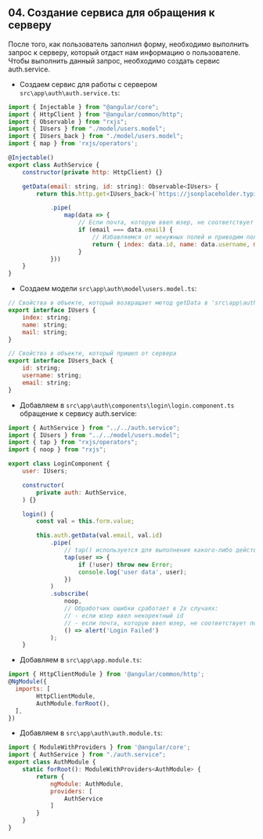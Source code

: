 ## 04. Создание сервиса для обращения к серверу

После того, как пользователь заполнил форму, необходимо выполнить запрос к серверу, который отдаст нам информацию о пользователе.    
Чтобы выполнить данный запрос, необходимо создать сервис auth.service.    

- Создаем сервис для работы с сервером `src\app\auth\auth.service.ts`:
```js
import { Injectable } from "@angular/core";
import { HttpClient } from "@angular/common/http";
import { Observable } from "rxjs";
import { IUsers } from "./model/users.model";
import { IUsers_back } from "./model/users.model";
import { map } from 'rxjs/operators';

@Injectable()
export class AuthService {
	constructor(private http: HttpClient) {}

	getData(email: string, id: string): Observable<IUsers> {
		return this.http.get<IUsers_back>(`https://jsonplaceholder.typicode.com/users/${id}`)

			.pipe(
				map(data => {
					// Если почта, которую ввел юзер, не соответствует почте, что пришла в ответе сервера - метод возвратит undefined
					if (email === data.email) {
						// Избавляемся от ненужных полей и приводим полученный объект в соответствие с интерфейсом IUsers
						return { index: data.id, name: data.username, mail: data.email }
					}
			}))
	}
}
```

- Создаем модели `src\app\auth\model\users.model.ts`:
```js
// Cвойства в объекте, который возвращает метод getData в 'src\app\auth\auth.service.ts'
export interface IUsers {
	index: string;
	name: string;
	mail: string;
}

// Cвойства в объекте, который пришел от сервера
export interface IUsers_back {
	id: string;
	username: string;
	email: string;
}
```

- Добавляем в `src\app\auth\components\login\login.component.ts` обращение к сервису auth.service:
```js
import { AuthService } from "../../auth.service";
import { IUsers } from "../../model/users.model";
import { tap } from "rxjs/operators";
import { noop } from "rxjs";

export class LoginComponent {
	user: IUsers;

	constructor(	
		private auth: AuthService,	
	) {}

	login() {
		const val = this.form.value;

		this.auth.getData(val.email, val.id)
			.pipe(
				// tap() используется для выполнения какого-либо действия; не изменяет исходного значения
				tap(user => {
					if (!user) throw new Error;
					console.log('user data', user);
				})
			)
			.subscribe(
				noop,
				// Обработчик ошибки сработает в 2х случаях:
				// - если юзер ввел некоректный id
				// - если почта, которую ввел юзер, не соответствует почте, что пришла в ответе сервера
				() => alert('Login Failed')
			);
	}
```

- Добавляем в `src\app\app.module.ts`:
```js
import { HttpClientModule } from '@angular/common/http';
@NgModule({
  imports: [
		HttpClientModule,
		AuthModule.forRoot(),
  ],
})
```

- Добавляем в `src\app\auth\auth.module.ts`:
```js
import { ModuleWithProviders } from '@angular/core';
import { AuthService } from "./auth.service";
export class AuthModule {
	static forRoot(): ModuleWithProviders<AuthModule> {
		return {
			ngModule: AuthModule,
			providers: [
				AuthService
			]
		}
	}
}
```